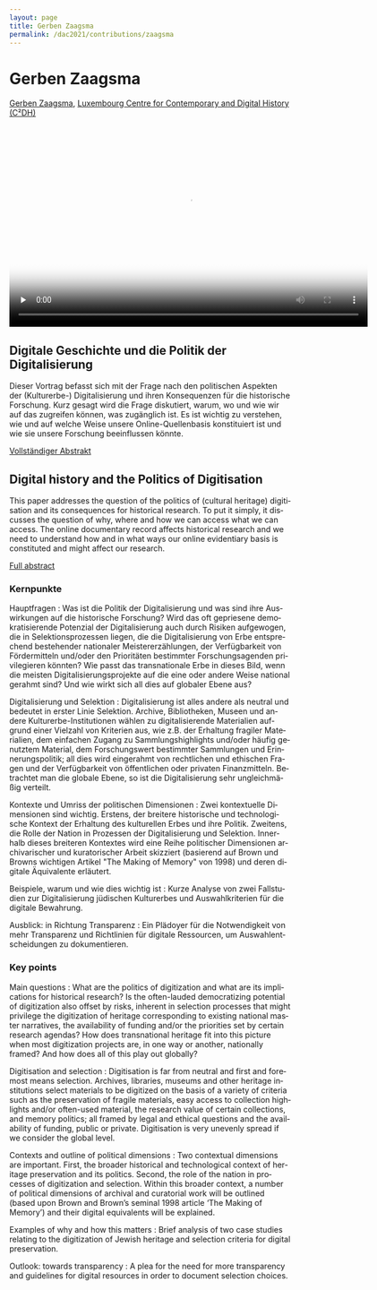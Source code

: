 ```yaml
---
layout: page
title: Gerben Zaagsma
permalink: /dac2021/contributions/zaagsma
---
```



# Gerben Zaagsma

[Gerben Zaagsma](http://gerbenzaagsma.org), [Luxembourg Centre for Contemporary and Digital History (C²DH)](https://www.c2dh.uni.lu)

<video class="video-js" controls preload="none" width="640" height="360" poster="images/Zaagsma.png" data-setup="{}" style="margin:0 auto;">
  <source src="https://media.room3b.eu/dac_21/Zaagsma.webm" type="video/webm" />
  <source src="https://media.room3b.eu/dac_21/Zaagsma.mp4" type="video/mp4" />
  <p class="vjs-no-js">To view this video please enable JavaScript, and consider upgrading to a web browser that
    <a href="https://videojs.com/html5-video-support/" target="_blank">supports HTML5 video</a>
  </p>
</video>

<div class="language-container">
<section lang="de" markdown="1">

## Digitale Geschichte und die Politik der Digitalisierung

Dieser Vortrag befasst sich mit der Frage nach den politischen Aspekten der (Kulturerbe-) Digitalisierung und ihren Konsequenzen für die historische Forschung. Kurz gesagt wird die Frage diskutiert, warum, wo und wie wir auf das zugreifen können, was zugänglich ist. Es ist wichtig zu verstehen, wie und auf welche Weise unsere Online-Quellenbasis konstituiert ist und wie sie unsere Forschung beeinflussen könnte.

[Vollständiger Abstrakt](Zaagsma_en.pdf)

</section>
<section lang="en" markdown="1">

## Digital history and the Politics of Digitisation

This paper addresses the question of the politics of (cultural heritage) digitisation and its consequences for historical research. To put it simply, it discusses the question of why, where and how we can access what we can access. The online documentary record affects historical research and we need to understand how and in what ways our online evidentiary basis is constituted and might affect our research.

[Full abstract](Zaagsma_en.pdf)

</section>
</div>

<div class="language-container">
<section lang="de" markdown="1">

### Kernpunkte

Hauptfragen
: Was ist die Politik der Digitalisierung und was sind ihre Auswirkungen auf die historische Forschung? Wird das oft gepriesene demokratisierende Potenzial der Digitalisierung auch durch Risiken aufgewogen, die in Selektionsprozessen liegen, die die Digitalisierung von Erbe entsprechend bestehender nationaler Meistererzählungen, der Verfügbarkeit von Fördermitteln und/oder den Prioritäten bestimmter Forschungsagenden privilegieren könnten? Wie passt das transnationale Erbe in dieses Bild, wenn die meisten Digitalisierungsprojekte auf die eine oder andere Weise national gerahmt sind? Und wie wirkt sich all dies auf globaler Ebene aus?

Digitalisierung und Selektion
: Digitalisierung ist alles andere als neutral und bedeutet in erster Linie Selektion. Archive, Bibliotheken, Museen und andere Kulturerbe-Institutionen wählen zu digitalisierende Materialien aufgrund einer Vielzahl von Kriterien aus, wie z.B. der Erhaltung fragiler Materialien, dem einfachen Zugang zu Sammlungshighlights und/oder häufig genutztem Material, dem Forschungswert bestimmter Sammlungen und Erinnerungspolitik; all dies wird eingerahmt von rechtlichen und ethischen Fragen und der Verfügbarkeit von öffentlichen oder privaten Finanzmitteln. Betrachtet man die globale Ebene, so ist die Digitalisierung sehr ungleichmäßig verteilt.

Kontexte und Umriss der politischen Dimensionen
: Zwei kontextuelle Dimensionen sind wichtig. Erstens, der breitere historische und technologische Kontext der Erhaltung des kulturellen Erbes und ihre Politik. Zweitens, die Rolle der Nation in Prozessen der Digitalisierung und Selektion. Innerhalb dieses breiteren Kontextes wird eine Reihe politischer Dimensionen archivarischer und kuratorischer Arbeit skizziert (basierend auf Brown und Browns wichtigen Artikel "The Making of Memory" von 1998) und deren digitale Äquivalente erläutert.

Beispiele, warum und wie dies wichtig ist
: Kurze Analyse von zwei Fallstudien zur Digitalisierung jüdischen Kulturerbes und Auswahlkriterien für die digitale Bewahrung.

Ausblick: in Richtung Transparenz
: Ein Plädoyer für die Notwendigkeit von mehr Transparenz und Richtlinien für digitale Ressourcen, um Auswahlentscheidungen zu dokumentieren.


</section>
<section lang="en" markdown="1">

### Key points

Main questions
: What are the politics of digitization and what are its implications for historical research? Is the often-lauded democratizing potential of digitization also offset by risks, inherent in selection processes that might privilege the digitization of heritage corresponding to existing national master narratives, the availability of funding and/or the priorities set by certain research agendas? How does transnational heritage fit into this picture when most digitization projects are, in one way or another, nationally framed? And how does all of this play out globally?

Digitisation and selection
: Digitisation is far from neutral and first and foremost means selection. Archives, libraries, museums and other heritage institutions select materials to be digitized on the basis of a variety of criteria such as the preservation of fragile materials, easy access to collection highlights and/or often-used material, the research value of certain collections, and memory politics; all framed by legal and ethical questions and the availability of funding, public or private. Digitisation is very unevenly spread if we consider the global level.

Contexts and outline of political dimensions
: Two contextual dimensions are important. First, the broader historical and technological context of heritage preservation and its politics. Second, the role of the nation in processes of digitization and selection. Within this broader context, a number of political dimensions of archival and curatorial work will be outlined (based upon Brown and Brown’s seminal 1998 article ‘The Making of Memory’) and their digital equivalents will be explained.

Examples of why and how this matters
: Brief analysis of two case studies relating to the digitization of Jewish heritage and selection criteria for digital preservation.

Outlook: towards transparency
: A plea for the need for more transparency and guidelines for digital resources in order to document selection choices.

</section>
</div>

